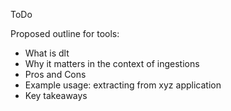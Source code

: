 ToDo

Proposed outline for tools:

- What is dlt
- Why it matters in the context of ingestions
- Pros and Cons
- Example usage: extracting from xyz application
- Key takeaways



